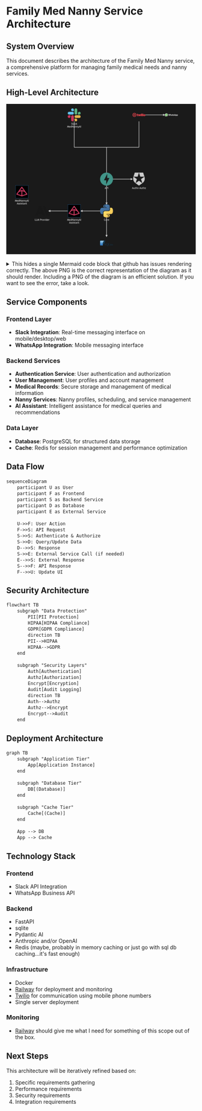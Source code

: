 # Family Med Nanny Service Architecture

## System Overview

This document describes the architecture of the Family Med Nanny service, a comprehensive platform for managing family medical needs and nanny services.


## High-Level Architecture
![High-Level Arcchitecture](mermaid_png_files/high_level_arch.png)

<details>

<summary>This hides a single Mermaid code block that github has issues rendering correctly. The above PNG is the correct representation of the diagram as it should render. Including a PNG of the diagram is an efficient solution. If you want to see the error, take a look.</summary>

```mermaid
architecture-beta

    service slack(logos:slack-icon)[Slack MedNannyAI]
    service whatsapp(logos:whatsapp)
    service twilio(logos:twilio)
    service fastapi(logos:fastapi-icon)[API]
    service core(logos:python)[Core]
    service auth(logos:auth0-icon)[Authn Authz]

    %%service ai(logos:medusa-icon)[MedNannyAI Assistant]
    service ai("<img src='https://avatars.githubusercontent.com/u/110818415' style='background-color:black;vertical-align:middle;margin:0px 0px'>")[MedNannyAI Assistant]

    service llm(logos:anthropic-icon)[LLM Provider]
    service db(logos:sqlite)

    junction frontendcenter
    junction frontendleft
    junction frontendright

    whatsapp:L <-- R:twilio
    frontendleft:T -- B:slack
    frontendright:T -- B:twilio
    frontendleft:R -- L:frontendcenter
    frontendcenter:R -- L:frontendright
    fastapi:B --> T:core
    fastapi:R --> L:auth
    core:L --> R:ai
    ai:L --> R:llm
    frontendcenter:B -- T:fastapi
    core:B --> T:db

    %%group frontend(cloud)[MedNannyAI Frontend]
    %%group twilio_whatsapp(logos:whatsapp-icon)[WhatsApp MedNannyAI] in frontend
    %%group backend(logos:fastapi-icon)[MedNannyAI API Backend]
    %%frontendCenter:B -- T:fastapi{group}
    %%slack{group}:B -- T:fastapi{group}
    %%whatsapp{group}:B -- T:fastapi{group}
    %%group data(logos:aws-lambda)[Data Persistance]
```
</details>

## Service Components

### Frontend Layer
- **Slack Integration**: Real-time messaging interface on mobile/desktop/web
- **WhatsApp Integration**: Mobile messaging interface

### Backend Services
- **Authentication Service**: User authentication and authorization
- **User Management**: User profiles and account management
- **Medical Records**: Secure storage and management of medical information
- **Nanny Services**: Nanny profiles, scheduling, and service management
- **AI Assistant**: Intelligent assistance for medical queries and recommendations

### Data Layer
- **Database**: PostgreSQL for structured data storage
- **Cache**: Redis for session management and performance optimization

## Data Flow
```mermaid
sequenceDiagram
    participant U as User
    participant F as Frontend
    participant S as Backend Service
    participant D as Database
    participant E as External Service

    U->>F: User Action
    F->>S: API Request
    S->>S: Authenticate & Authorize
    S->>D: Query/Update Data
    D-->>S: Response
    S->>E: External Service Call (if needed)
    E-->>S: External Response
    S-->>F: API Response
    F-->>U: Update UI
```

## Security Architecture

```mermaid
flowchart TB
    subgraph "Data Protection"
        PII[PII Protection]
        HIPAA[HIPAA Compliance]
        GDPR[GDPR Compliance]
        direction TB
        PII-->HIPAA
        HIPAA-->GDPR
    end

    subgraph "Security Layers"
        Auth[Authentication]
        Authz[Authorization]
        Encrypt[Encryption]
        Audit[Audit Logging]
        direction TB
        Auth-->Authz
        Authz-->Encrypt
        Encrypt-->Audit
    end
```

## Deployment Architecture
```mermaid
graph TB
    subgraph "Application Tier"
        App[Application Instance]
    end

    subgraph "Database Tier"
        DB[(Database)]
    end

    subgraph "Cache Tier"
        Cache[(Cache)]
    end

    App --> DB
    App --> Cache
```

## Technology Stack

### Frontend
- Slack API Integration
- WhatsApp Business API

### Backend
- FastAPI
- sqlite
- Pydantic AI
- Anthropic and/or OpenAI
- Redis (maybe, probably in memory caching or just go with sql db caching...it's fast enough)

### Infrastructure
- Docker
- [Railway](https://railway.com/) for deployment and monitoring
- [Twilio](https://www.twilio.com/) for communication using mobile phone numbers
- Single server deployment

### Monitoring
- [Railway](https://railway.com/) should give me what I need for something of this scope out of the box.


## Next Steps

This architecture will be iteratively refined based on:
1. Specific requirements gathering
2. Performance requirements
3. Security requirements
4. Integration requirements
